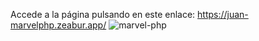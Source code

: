 Accede a la página pulsando en este enlace: https://juan-marvelphp.zeabur.app/
![marvel-php](https://github.com/user-attachments/assets/0ae09920-b20e-4f49-91d0-7fd6829da846)
